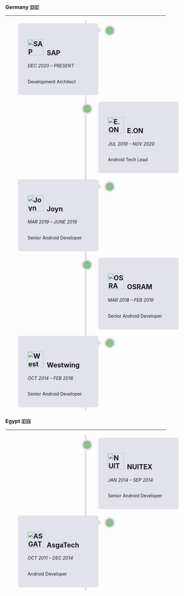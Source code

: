 <html>
<head>
<meta name="viewport" content="width=device-width initial-scale=1.0">

<style>

:root {
    --primary-color: #e1e2ea;
}

/* Dark Mode */
[data-md-color-scheme="slate"] {
    --primary-color: #2f3344;
}

/* The actual timeline (the vertical ruler) */
.timeline {
  position: relative;
  max-width: 1200px;

  margin: 0 auto;
}

/* The actual timeline (the vertical ruler) */
.timeline::after {
  content: '';
  position: absolute;
  width: 6px;
  background-color: var(--primary-color);
  top: 0;
  bottom: 0;
  left: 50%;
  margin-left: -3px;
}

/* Container around content */
.container {
  padding: 10px 40px;
  position: relative;
  width: 50%;
}

/* The circles on the timeline */
.container::after {
  content: '';
  position: absolute;
  width: 25px;
  height: 25px;
  right: -13px;
  background-color:rgb(139, 191, 139);
  border: 5px solid var(--primary-color);
  top: 15px;
  border-radius: 50%;
  z-index: 1;
}

/* Place the container to the left */
.left {
  left: 0;
}

/* Place the container to the right */
.right {
  left: 50%;
}

/* Add arrows to the left container (pointing right) */
.left::before {
  content: " ";
  height: 0;
  position: absolute;
  top: 22px;
  width: 0;
  z-index: 1;
  right: 30px;
  border: medium solid var(--primary-color);
  border-width: 10px 0 10px 10px;
  border-color: transparent transparent transparent var(--primary-color);
}

/* Add arrows to the right container (pointing left) */
.right::before {
  content: " ";
  height: 0;
  position: absolute;
  top: 22px;
  width: 0;
  z-index: 1;
  left: 30px;

  border-width: 10px 10px 10px 0;
  border-color: transparent var(--primary-color) transparent transparent;
}

.image {
  width:50px;
  height:50px;
  margin-right: 10px;
}

/* Fix the circle for containers on the right side */
.right::after {
  left: -13px;
}

/* The actual content */
.content {
  padding: 20px 30px;
  background-color:var(--primary-color);
  position: relative;
  border-radius: 6px;
}

/* Media queries - Responsive timeline on screens less than 600px wide */
@media screen and (max-width: 600px) {
  /* Place the timelime to the left */
  .timeline::after {
  left: 31px;
  }
  
  /* Full-width containers */
  .container {
  width: 100%;
  padding-left: 70px;
  padding-right: 25px;
  }
  
  /* Make sure that all arrows are pointing leftwards */
  .container::before {
  left: 60px;
  border: medium solid var(--primary-color);
  border-width: 10px 10px 10px 0;
  border-color: transparent var(--primary-color) transparent transparent;
  }

  /* Make sure all circles are at the same spot */
  .left::after, .right::after {
  left: 18px;
  }
  
  /* Make all right containers behave like the left ones */
  .right {
  left: 0%;
  }

.centered-text {
            display: flex;
            justify-content: center;
            align-items: center; 
            text-align: center;

}
</style>
</head>
<body>

<div class="centered-text">
    <h3>Germany 🇩🇪</h3>
</div>

<hr >
<div class="timeline">
  <div class="container left">
    <div class="content">
      <h2><img src="https://www.sap.com/aemedge/icons/sap-logo.svg" class="image" alt="SAP">SAP</h2>
      <h6>DEC 2020 – PRESENT</h6>
      <p>Development Architect</p>
    </div>
  </div>
  <div class="container right">
    <div class="content">
     <h2><img src="https://www.eon.de/content/dam/eon/eon-de-zwei/svg-mein-eon/logo-eon-red.svg" class="image" alt="E.ON">E.ON</h2>
     <h6>JUL 2019 – NOV 2020</h6>
     <p>Android Tech Lead</p>
    </div>
  </div>
  <div class="container left">
    <div class="content">
     <h2><img src="https://upload.wikimedia.org/wikipedia/de/thumb/7/74/Joyn_%28Streaminganbieter%29_logo.svg/1600px-Joyn_%28Streaminganbieter%29_logo.svg.png?20191126194036" class="image" alt="Joyn">Joyn</h2>
      <h6>MAR 2019 – JUNE 2019</h6>
      <p>Senior Android Developer</p>
    </div>
  </div>
  <div class="container right">
    <div class="content">
      <h2><img src="https://look.ams-osram.com/transform/2f3e8012-68d3-4dc2-8719-14e23820a091/Logo-rgb-without-bounding-box-orange-transparent-background?" class="image" alt="OSRAM"/>OSRAM</h2>
      <h6>MAR 2018 – FEB 2019</h6>
      <p>Senior Android Developer</p>
    </div>
  </div>
  <div class="container left">
    <div class="content">
      <h2><img src="https://banner2.cleanpng.com/20180710/ory/aawpokoyj.webp" class="image" alt="Westwing"/>Westwing</h2>
      <h6>OCT 2014 – FEB 2018 </h6>
      <p>Senior Android Developer</p>
    </div>
  </div>
</div>

<div class="centered-text">
    <h3>Egypt 🇪🇬</h3>
</div>

<hr>

<div class="timeline">

  <div class="container right">
    <div class="content">
     <h2><img src="https://media.licdn.com/dms/image/v2/C4E0BAQFoJpINoY_2pQ/company-logo_200_200/company-logo_200_200/0/1631341840369?e=1747872000&v=beta&t=CsFmCpv2T315p8Qni0ICyS0beknj6dJNiZcwUa5rImo" class="image" alt="NUITEX">NUITEX</h2>
     <h6>JAN 2014 – SEP 2014</h6>
     <p>Senior Android Developer</p>
    </div>
  </div>

  <div class="container left">
    <div class="content">
      <h2><img src="https://asgatech.com/wp-content/uploads/2019/09/asgatech_logo0-01200.png" class="image" alt="ASGATECH">AsgaTech</h2>
      <h6>OCT 2011 – DEC 2014 </h6>
      <p>Android Developer</p>
    </div>
  </div>

</div>

</body>
</html>